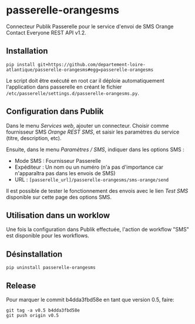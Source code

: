 # passerelle-orangesms

Connecteur Publik Passerelle pour le service d'envoi de SMS Orange Contact Everyone REST API v1.2.

## Installation

```
pip install git+https://github.com/departement-loire-atlantique/passerelle-orangesms#egg=passerelle-orangesms
```

Le script doit être exécuté en root car il déploie automatiquement l'application dans passerelle en créant le fichier
`/etc/passerelle/settings.d/passerelle-orangesms.py`.

## Configuration dans Publik

Dans le menu *Services web*, ajouter un connecteur. Choisir comme fournisseur SMS *Orange REST SMS*, et saisir les paramètres du service (titre, description, etc).

Ensuite, dans le menu *Paramètres / SMS*, indiquer dans les options SMS :

- Mode SMS : Fournisseur Passerelle
- Expéditeur : Un nom ou un numéro (n'a pas d'importance car n'apparaîtra pas dans les envois de SMS)
- URL : `[passerelle_url]/passerelle-orangesms/sms-orange/send`

Il est possible de tester le fonctionnement des envois avec le lien *Test SMS* disponible sur cette page des options SMS.

## Utilisation dans un worklow

Une fois la configuration dans Publik effectuée, l'action de workflow "SMS" est disponible pour les workflows.

## Désinstallation

```
pip uninstall passerelle-orangesms
```

## Release

Pour marquer le commit b4dda3fbd58e en tant que version 0.5, faire:

```
git tag -a v0.5 b4dda3fbd58e
git push origin v0.5
```
